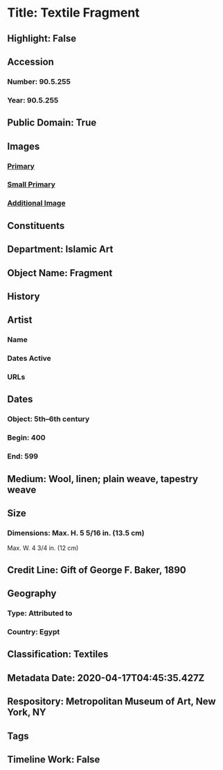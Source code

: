 # Title: Textile Fragment
## Highlight: False
## Accession
### Number: 90.5.255
### Year: 90.5.255
## Public Domain: True
## Images
### [Primary](https://images.metmuseum.org/CRDImages/is/original/sf90-5-255.jpg)
### [Small Primary](https://images.metmuseum.org/CRDImages/is/web-large/sf90-5-255.jpg)
### [Additional Image](https://images.metmuseum.org/CRDImages/is/original/82922.jpg)
## Constituents
## Department: Islamic Art
## Object Name: Fragment
## History
## Artist
### Name
### Dates Active
### URLs
## Dates
### Object: 5th–6th century
### Begin: 400
### End: 599
## Medium: Wool, linen; plain weave, tapestry weave
## Size
### Dimensions: Max. H. 5 5/16 in. (13.5 cm)
Max. W. 4 3/4 in. (12 cm)
## Credit Line: Gift of George F. Baker, 1890
## Geography
### Type: Attributed to
### Country: Egypt
## Classification: Textiles
## Metadata Date: 2020-04-17T04:45:35.427Z
## Respository: Metropolitan Museum of Art, New York, NY
## Tags
## Timeline Work: False